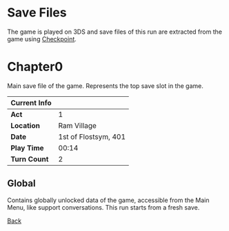 # Save Files

The game is played on 3DS and save files of this run are extracted from the game using [Checkpoint](https://github.com/FlagBrew/Checkpoint).

# Chapter0

Main save file of the game. Represents the top save slot in the game.

| Current Info   | <!-- -->             |
| -------------- | -------------------- |
| **Act**        | 1                    |
| **Location**   | Ram Village          |
| **Date**       | 1st of Flostsym, 401 |
| **Play Time**  | 00:14                |
| **Turn Count** | 2                    |

## Global

Contains globally unlocked data of the game, accessible from the Main Menu, like support conversations. This run starts from a fresh save.

[Back](../README.md)